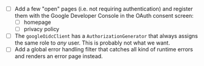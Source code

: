 * [ ] Add a few "open" pages (i.e. not requiring authentication) and register them with the Google Developer Console in the OAuth consent screen:
  * [ ] homepage
  * [ ] privacy policy
* [ ] The `googleOidcClient` has a `AuthorizationGenerator` that always assigns the same role to _any_ user.
This is probably not what we want. 
* [ ] Add a global error handling filter that catches all kind of runtime errors and renders an error page instead.
